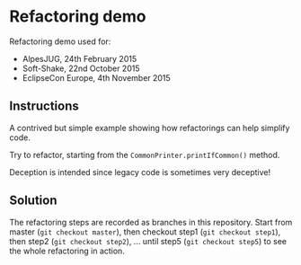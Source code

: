 # Refactoring demo

Refactoring demo used for:
- AlpesJUG, 24th February 2015
- Soft-Shake, 22nd October 2015
- EclipseCon Europe, 4th November 2015

## Instructions

A contrived but simple example showing how refactorings can help simplify code.

Try to refactor, starting from the `CommonPrinter.printIfCommon()` method.

Deception is intended since legacy code is sometimes very deceptive!

## Solution

The refactoring steps are recorded as branches in this repository. Start from master (`git checkout master`), then checkout step1 (`git checkout step1`), then step2 (`git checkout step2`), ... until step5 (`git checkout step5`) to  see the whole refactoring in action.
